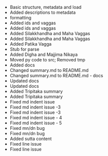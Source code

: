   * Basic structure, metadata and load
  * Added descriptions to metadata
  * formatting
  * Added ids and vaggas
  * Added ids and vaggas
  * Added Silakkhandha and Maha Vaggas
  * Added Silakkhandha and Maha Vaggas
  * Added Patika Vagga
  * Stub for parse
  * Added Digha and Majjima Nikaya
  * Moved py code to src; Removed tmp
  * Added docs
  * Changed summary.md to README.md
  * Changed summary.md to README.md - docs
  * Updated docs
  * Updated docs
  * Added Tripitaka summary
  * Added Tripitaka summary
  * Fixed md indent issue
  * Fixed md indent issue -3
  * Fixed md indent issue -3
  * Fixed md indent issue - 4
  * Fixed md indent issue - 5
  * Fixed mn/dn bug
  * Fixed mn/dn bug
  * Added sutta content
  * Fixed line issue
  * Fixed line issue
